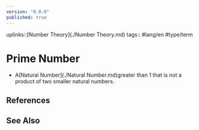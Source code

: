 ```yaml
---
version: "0.0.0"
published: true
---
```

uplinks::[Number Theory](./Number Theory.md)
tags:: #lang/en #type/term
# Prime Number
- A[Natural Number](./Natural Number.md)greater than 1 that is not a product of two smaller natural numbers. 
## References

## See Also
